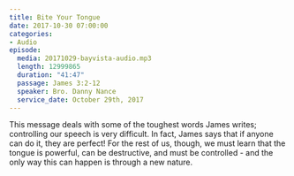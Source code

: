 ```yaml
---
title: Bite Your Tongue
date: 2017-10-30 07:00:00
categories:
- Audio
episode:
  media: 20171029-bayvista-audio.mp3
  length: 12999865
  duration: "41:47"
  passage: James 3:2-12
  speaker: Bro. Danny Nance
  service_date: October 29th, 2017
---
```

This message deals with some of the toughest words James writes; controlling our speech is very difficult. In fact, James says that if anyone can do it, they are perfect! For the rest of us, though, we must learn that the tongue is powerful, can be destructive, and must be controlled - and the only way this can happen is through a new nature.